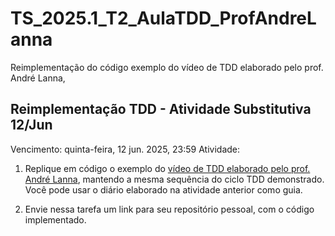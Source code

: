 # TS_2025.1_T2_AulaTDD_ProfAndreLanna
Reimplementação do código exemplo do vídeo de TDD elaborado pelo prof. André Lanna, 

## Reimplementação TDD - Atividade Substitutiva 12/Jun
Vencimento: quinta-feira, 12 jun. 2025, 23:59
Atividade:

1) Replique em código o exemplo do [vídeo de TDD elaborado pelo prof. André Lanna](https://aprender3.unb.br/mod/url/view.php?id=1434105), mantendo a mesma sequência do ciclo TDD demonstrado. Você pode usar o diário elaborado na atividade anterior como guia. 

2) Envie nessa tarefa um link para seu repositório pessoal, com o código implementado. 
